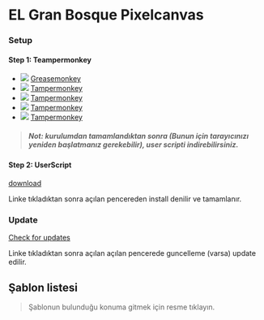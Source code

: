 # EL Gran Bosque Pixelcanvas

### Setup
#### Step 1: Teampermonkey 
* ![](https://raw.githubusercontent.com/reek/anti-adblock-killer/gh-pages/images/firefox.png) [Greasemonkey](https://addons.mozilla.org/firefox/addon/greasemonkey/)
* ![](https://raw.githubusercontent.com/reek/anti-adblock-killer/gh-pages/images/chrome.png) [Tampermonkey](https://chrome.google.com/webstore/detail/tampermonkey/dhdgffkkebhmkfjojejmpbldmpobfkfo)
* ![](https://raw.githubusercontent.com/reek/anti-adblock-killer/gh-pages/images/opera.png) [Tampermonkey](https://addons.opera.com/extensions/details/tampermonkey-beta/)
* ![](https://raw.githubusercontent.com/reek/anti-adblock-killer/gh-pages/images/safari.png) [Tampermonkey](https://safari.tampermonkey.net/tampermonkey.safariextz)
* ![](https://raw.githubusercontent.com/reek/anti-adblock-killer/gh-pages/images/msedge.png) [Tampermonkey](https://www.microsoft.com/store/p/tampermonkey/9nblggh5162s)

> ##### Not: kurulumdan tamamlandıktan sonra (Bunun için tarayıcınızı yeniden başlatmanız gerekebilir), user scripti indirebilirsiniz.

#### Step 2: UserScript 
[download](https://github.com/LordPanquesito/ElGranBosquePixelCanvas/raw/master/minimap.user.js)

Linke tıkladıktan sonra açılan pencereden install denilir ve tamamlanır. 

### Update
[Check for updates](https://github.com/LordPanquesito/ElGranBosquePixelCanvas/raw/master/minimap.user.js)

Linke tıkladıktan sonra açılan açılan pencerede guncelleme (varsa) update edilir.

## Şablon listesi

> Şablonun bulunduğu konuma gitmek için resme tıklayın.


